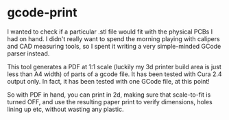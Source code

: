 # gcode-print

I wanted to check if a particular .stl file would fit with the physical PCBs I had on hand. I didn't really want
to spend the morning playing with calipers and CAD measuring tools, so I spent it writing a very simple-minded GCode
parser instead.

This tool generates a PDF at 1:1 scale (luckily my 3d printer build area is just less than A4 width) of parts of a gcode
file. It has been tested with Cura 2.4 output only. In fact, it has been tested with one GCode file, at this point!

So with PDF in hand, you can print in 2d, making sure that scale-to-fit is turned OFF, and use the resulting paper
print to verify dimensions, holes lining up etc, without wasting any plastic.

